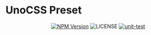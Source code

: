 # UnoCSS Preset

<p align="center">
<a href="https://www.npmjs.com/@qingshaner/unocss-preset" target="_blank"><img src="https://img.shields.io/npm/v/@qingshaner/unocss-preset" alt="NPM Version" /></a>
<img alt="LICENSE" src="https://img.shields.io/github/license/@qingshaner/unocss-preset">
<a href="https://github.com/tsingshaner/unocss-preset/actions/workflows/ci.yaml"><img src="https://github.com/tsingshaner/unocss-preset/actions/workflows/ci.yaml/badge.svg" alt="unit-test" /></a>
</p>
